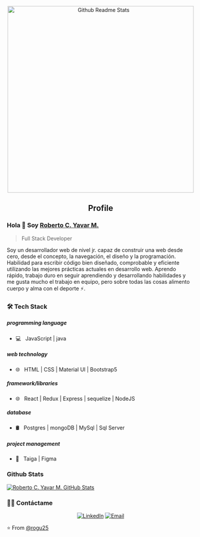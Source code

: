 <p align="center">
 <img width="500px" src="https://devtechnosys.com/insights/wp-content/uploads/2021/07/full-stack-development.gif" align="center" alt="Github Readme Stats" />
 <h2 align="center">Profile</h2>
</p>

### Hola 👋 Soy [Roberto C. Yavar M.](https://www.linkedin.com/in/robertoyavar/)
> Full Stack Developer

<div>
 <p>
Soy un desarrollador web de nivel jr. capaz de construir una web desde cero, desde el concepto, la navegación, el diseño y la programación. Habilidad para escribir código bien diseñado, comprobable y eficiente utilizando las mejores prácticas actuales en desarrollo web. Aprendo rápido, trabajo duro en seguir aprendiendo y desarrollando habilidades y me gusta mucho el trabajo en equipo, pero sobre todas las cosas alimento cuerpo y alma con el deporte ⚡.

 </p>
</div>

<h3>🛠 Tech Stack</h3>
 <h5>programming language</h5>

- 💻 &nbsp; JavaScript | java 

<h5>web technology</h5>

- 🌐 &nbsp; HTML | CSS | Material UI | Bootstrap5

<h5>framework/libraries</h5>

- 🌐 &nbsp; React | Redux | Express | sequelize | NodeJS

<h5>database</h5>

- 🛢 &nbsp; Postgres | mongoDB | MySql | Sql Server

<h5>project management</h5>

- 🔧 &nbsp; Taiga | Figma



### Github Stats

[![Roberto C. Yavar M. GitHub Stats](https://github-readme-stats.vercel.app/api?username=rogu25&show_icons=true&count_private=true)](https://github.com/rogu25)

<h3> 🤝🏻 Contáctame </h3>

<p align="center">
<a href="https://www.linkedin.com/in/robertoyavar/" target="_blank"><img alt="LinkedIn" src="https://img.shields.io/badge/LinkedIn-@robertoyavar-blue?style=flat&logo=linkedin"></a>
<a href="mailto:ryavar.montesinos@gmail.com"><img alt="Email" src="https://img.shields.io/badge/Email-ryavar.montesinos@gmail.com-blue?style=flat&logo=gmail"></a>
</p>


⭐️ From [@rogu25](https://github.com/rogu25)


